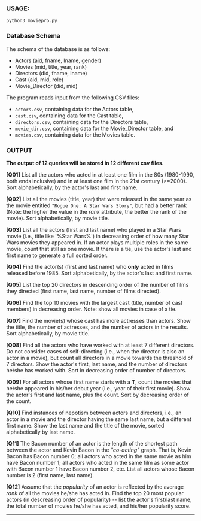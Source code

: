 ### USAGE:
`python3 moviepro.py`

### Database Schema

The schema of the database is as follows:
* Actors (aid, fname, lname, gender)  
* Movies (mid, title, year, rank)  
* Directors (did, fname, lname)  
* Cast (aid, mid, role)  
* Movie_Director (did, mid)  

The program reads input from the following CSV files:
* `actors.csv`, containing data for the Actors table,  
* `cast.csv`, containing data for the Cast table,  
* `directors.csv`, containing data for the Directors table,  
* `movie_dir.csv`, containing data for the Movie_Director table, and  
* `movies.csv`, containing data for the Movies table.  

### OUTPUT

**The output of 12 queries will be stored in 12 different csv files.**

**[Q01]** List all the actors who acted in at least one film in the 80s (1980-1990, both ends inclusive) and in at least one film in the 21st century (>=2000). Sort alphabetically, by the actor's last and first name. 

**[Q02]** List all the movies (title, year) that were released in the same year as the movie entitled `"Rogue One: A Star Wars Story"`, but had a better rank (Note: the higher the value in the *rank* attribute, the better the rank of the movie). Sort alphabetically, by movie title.  

**[Q03]** List all the actors (first and last name) who played in a Star Wars movie (i.e., title like '%Star Wars%') in decreasing order of how many Star Wars movies they appeared in. If an actor plays multiple roles in the same movie, count that still as one movie. If there is a tie, use the actor's last and first name to generate a full sorted order.

**[Q04]** Find the actor(s) (first and last name) who **only** acted in films released before 1985. Sort alphabetically, by the actor's last and first name.  

**[Q05]** List the top 20 directors in descending order of the number of films they directed (first name, last name, number of films directed). 

**[Q06]** Find the top 10 movies with the largest cast (title, number of cast members) in decreasing order. Note: show all movies in case of a tie.  

**[Q07]** Find the movie(s) whose cast has more actresses than actors. Show the title, the number of actresses, and the number of actors in the results. Sort alphabetically, by movie title.   

**[Q08]** Find all the actors who have worked with at least 7 different directors. Do not consider cases of self-directing (i.e., when the director is also an actor in a movie), but count all directors in a movie towards the threshold of 7 directors. Show the actor's first, last name, and the number of directors he/she has worked with. Sort in decreasing order of number of directors.

**[Q09]** For all actors whose first name starts with a **T**, count the movies that he/she appeared in his/her debut year (i.e., year of their first movie). Show the actor's first and last name, plus the count. Sort by decreasing order of the count.  

**[Q10]** Find instances of nepotism between actors and directors, i.e., an actor in a movie and the director having the same last name, but a different first name. Show the last name and the title of the movie, sorted alphabetically by last name.  

**[Q11]** The Bacon number of an actor is the length of the shortest path between the actor and Kevin Bacon in the *"co-acting"* graph. That is, Kevin Bacon has Bacon number 0; all actors who acted in the same movie as him have Bacon number 1; all actors who acted in the same film as some actor with Bacon number 1 have Bacon number 2, etc. List all actors whose Bacon number is 2 (first name, last name).

**[Q12]** Assume that the *popularity* of an actor is reflected by the average *rank* of all the movies he/she has acted in. Find the top 20 most popular actors (in descreasing order of popularity) -- list the actor's first/last name, the total number of movies he/she has acted, and his/her popularity score. 

---
